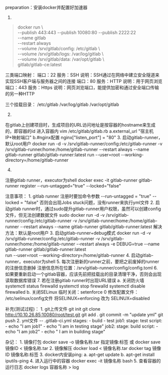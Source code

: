 
preparation：安装docker并配置好加速器

1.
>docker run \  
>--publish 443:443 --publish 10080:80 --publish 2222:22 \
>--name gitlab \
>--restart always \
>--volume /srv/gitlab/config: /etc/gitlab \    
>--volume /srv/gitlab/logs: /var/log/gitlab \    
>--volume /srv/gitlab/data: /var/opt/gitlab \    
>gitlab/gitlab-ce:latest

三类端口映射：
             端口：22   服务：SSH     说明：SSH通过在网络中建立安全隧道来实现SSH客户端与服务器之间的连接
             端口：80   服务：HTTP    说明：用于网页浏览
             端口：443  服务：Https   说明：网页浏览端口，能提供加密和通过安全端口传输的另一种HTTP

三个挂载目录：
             /etc/gitlab
             /var/log/gitlab
             /var/opt/gitlab

2.
在gitlab上创建项目时，生成项目的URL访问地址是按容器的hostname来生成的，即容器的id
   进入容器内   vim /etc/gitlab/gitlab.rb
      a.external_url "宿主机IP+映射端口"
      b.#nginx配置   nginx["listen_port"] = "80"
3.
启动gitlab-runner，默认root用户
      docker run  -d -v /srv/gitlab-runner/config:/etc/gitlab-runner -v /srv/gitlab-runner/home:/home/gitlab-runner 
      --restart always --name gitlab-runner gitlab/gitlab-runner:latest 
      run --user=root --working-directory=/home/gitlab-runner

4.
注册gitlab runner，executor为shell
      docker exec -it gitlab-runner gitlab-runner register --run-untagged="true"  --locked="false"



注意事项：
       1. gitlab runner 注册时要加命令参数 
               --run-untagged = "true"
               --locked = "false"
           否则会出现Jobs stuck问题，没有runner来执行yml文件
       2. 启动gitlab runner时，通过sudo提升gitlab-runner用户权限，虽然可以创建config文件，但无法创建数据文件
               sudo docker run  -d -v /srv/gitlab-runner/config:/etc/gitlab-runner -v /srv/gitlab-runner/home:/home/gitlab-runner 
                        --restart always --name gitlab-runner gitlab/gitlab-runner:latest
           解决方法：默认是root用户
       3. 启动gitlab-runner+debug模式
               docker run  -d -v /srv/gitlab-runner/config:/etc/gitlab-runner -v /srv/gitlab-runner/home:/home/gitlab-runner 
               --restart always    -e DEBUG=true    --name gitlab-runner gitlab/gitlab-runner:latest  
               run --user=root   --working-directory=/home/gitlab-runner
       4.  启动gitlab-runner，executor为shell
       5.  每次注册新的runner之前，要把之前废掉的runner的注册信息删掉
                  注册信息所在位置：/srv/gitlab-runner/config/config.toml
       6. 如果要重新启动一个gitlab容器，应该先前把挂载出的目录清理干净，否则会出现读取数据库错误
       7. 若在注册gitlab runner时出现URL错误
              a. 关闭防火墙
                    systemctl status firewalld
                    systemctl stop firewalld
                    systemctl disable firewalled
              b. 关闭SELinux
                    临时关闭：setenforce 0
                    修改配置文件： /etc/selinux/config文件  将SELINUX=enforcing 改为 SELINUX=disabled
       
             
补充(测试过程)：
      1. git上传文件
           git init
           git clone http://10.10.26.85:10080/root/test.git
           git add .
           git commit -m "update yml"
           git push
      2. yml文件 -- .gitlab-ci.yml
           stages:
              - build
              - test
           job1:
              stage: test
              script: 
                 - echo "I am job1"
                 - echo "I am in testing stage"
           job2:
              stage: build
              script:
                 - echo "I am job2"
                 - echo " I am in building stage"

杂记：
    1. 镜像打包
         docker save -o 镜像名称.tar 指定镜像:标签
           或 docker save 镜像ID < 镜像名称.tar
    2. 镜像解压
         docker load < 镜像名称.tar
         docker tag 镜像ID 镜像名称:标签
    3. docker内安装ping:
         a. apt-get update
         b. apt-get install iputils-ping
    4. 进入运行中的容器
         docker exec -it 镜像名称 bash
    5. 查看容器的运行日志
         docker logs 容器名称 > log
